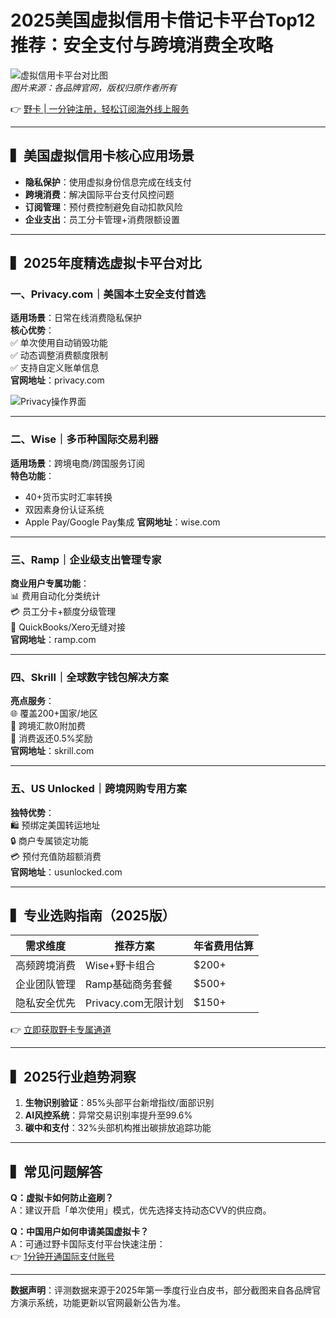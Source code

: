 # 2025美国虚拟信用卡借记卡平台Top12推荐：安全支付与跨境消费全攻略

![虚拟信用卡平台对比图](https://bbtdd.com/wp-content/uploads/img/174126415.webp)  
*图片来源：各品牌官网，版权归原作者所有*

👉 [野卡 | 一分钟注册，轻松订阅海外线上服务](https://bbtdd.com/yeka)

---

## ▍美国虚拟信用卡核心应用场景
- **隐私保护**：使用虚拟身份信息完成在线支付
- **跨境消费**：解决国际平台支付风控问题
- **订阅管理**：预付费控制避免自动扣款风险
- **企业支出**：员工分卡管理+消费限额设置

---

## ▍2025年度精选虚拟卡平台对比

### 一、Privacy.com｜美国本土安全支付首选
**适用场景**：日常在线消费隐私保护  
**核心优势**：  
✅ 单次使用自动销毁功能  
✅ 动态调整消费额度限制  
✅ 支持自定义账单信息  
**官网地址**：privacy.com

![Privacy操作界面](https://bbtdd.com/wp-content/uploads/img/968341123300390.webp)

---

### 二、Wise｜多币种国际交易利器
**适用场景**：跨境电商/跨国服务订阅  
**特色功能**：  
- 40+货币实时汇率转换
- 双因素身份认证系统
- Apple Pay/Google Pay集成
**官网地址**：wise.com

---

### 三、Ramp｜企业级支出管理专家
**商业用户专属功能**：  
📊 费用自动化分类统计  
💳 员工分卡+额度分级管理  
🔗 QuickBooks/Xero无缝对接  
**官网地址**：ramp.com

---

### 四、Skrill｜全球数字钱包解决方案
**亮点服务**：  
🌐 覆盖200+国家/地区  
💸 跨境汇款0附加费  
🎁 消费返还0.5%奖励  
**官网地址**：skrill.com

---

### 五、US Unlocked｜跨境网购专用方案
**独特优势**：  
🛍️ 预绑定美国转运地址  
🔒 商户专属锁定功能  
💳 预付充值防超额消费  
**官网地址**：usunlocked.com

---

## ▍专业选购指南（2025版）

| 需求维度      | 推荐方案                | 年省费用估算 |
|---------------|-------------------------|--------------|
| 高频跨境消费  | Wise+野卡组合       | $200+        |
| 企业团队管理  | Ramp基础商务套餐        | $500+        |
| 隐私安全优先  | Privacy.com无限计划     | $150+        |

👉 [立即获取野卡专属通道](https://bbtdd.com/yeka)

---

## ▍2025行业趋势洞察
1. **生物识别验证**：85%头部平台新增指纹/面部识别
2. **AI风控系统**：异常交易识别率提升至99.6%
3. **碳中和支付**：32%头部机构推出碳排放追踪功能

---

## ▍常见问题解答

**Q：虚拟卡如何防止盗刷？**  
A：建议开启「单次使用」模式，优先选择支持动态CVV的供应商。

**Q：中国用户如何申请美国虚拟卡？**  
A：可通过野卡国际支付平台快速注册：  
👉 [1分钟开通国际支付账号](https://bbtdd.com/yeka)

---

**数据声明**：评测数据来源于2025年第一季度行业白皮书，部分截图来自各品牌官方演示系统，功能更新以官网最新公告为准。